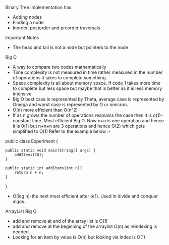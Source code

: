 

Binary Tree Implementation has
- Adding nodes
- Finding a node
- Inorder, postorder and preorder traversals

Important Notes
- The head and tail is not a node but pointers to the node

Big O
- A way to compare two codes mathematically
- Time complexity is not measured in time rather measured in the number of operations it takes to complete something.
- Space complexity is all about memory space. If code 1 takes more time to complete but less space but maybe that is better as it is less memory intensive
- Big O best case is represented by Theta, average case is represented by Omega and worst case is represented by O or omicron.
- O(n) more efficient than O(n^2)
- If as n grows the number of operations reamains the case then it is o(1)-constant time. Most efficient Big O. Now n+n is one operation and hence it is 0(1) but n+n+n are 3 operations and hence O(2) which gets simplified to O(1) Refer to the example below :-

public class Experiment {

    public static void main(String[] args) {
        addItems(10);
    }
    
    public static int addItems(int n){
        return n + n;
    }
}

- O(log n)-the next most efficient after o(1). Used in divide and conquer algos.

ArrayList Big O
- add and remove at end of the array list is O(1)
- add and remove at the beginning of the arraylist O(n) as reindexing is needed.
- Looking for an item by value is O(n) but looking via index is O(1)
